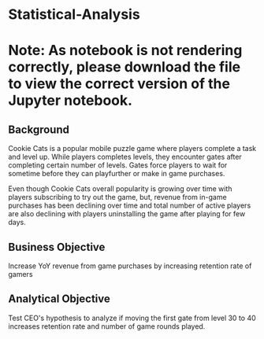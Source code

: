 # Statistical-Analysis  

# Note: As notebook is not rendering correctly, please download the file to view the correct version of the Jupyter notebook.

## Background
Cookie Cats is a popular mobile puzzle game where players complete a task and level up. While players completes levels, they encounter gates after completing certain number of levels. Gates force players to wait for sometime before they can playfurther or make in game purchases. 

Even though Cookie Cats overall popularity is growing over time with players subscribing to try out the game, but, revenue from in-game purchases has been declining over time and total number of active players are also declining with players uninstalling the game after playing for few days.  

## Business Objective
Increase YoY revenue from game purchases by increasing retention rate of gamers

## Analytical Objective
Test CEO's hypothesis to analyze if moving the first gate from level 30 to 40 increases retention rate and number of game rounds played.




